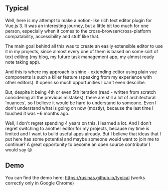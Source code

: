 ## Typical

Well, here is my attempt to make a notion-like rich text editor plugin for Vue.js 3. 
It was an interesting journey, but a little bit too much for one person, especially when it comes to the cross-browser/cross-platform compatability, accessibility and stuff like that. 

The main goal behind all this was to create an easily extensible editor to use it in my projects, since almost every one of them is based on some sort of text editing (my blog, my future task management app, my almost ready note taking app).

And this is where my approach is shine - extending editor using plain vue components is such a killer feature (speaking from my experience with other editors). It opens so much opportunities I can't even describe. 

But, despite it being 4th or even 5th iteration (read - written from scratch considering all the previous mistakes), there are still a lot of architectural 'nuances', so I believe it would be hard to understand to someone. Even I don't understand what is going on now (mostly), because the last time I touched it was ~6 months ago.

Well, I don't regret spending 4 years on this. I learned a lot. And I don't regret switching to another editor for my projects, because my time is limited and I want to build useful apps already. But I believe that ideas that I put here has some potential and maybe someone would want to join me to continue? A great opportunity to become an open source contributor I would say 😉

## Demo

You can find the demo here: https://rusinas.github.io/typical (works correctly only in Google Chrome)